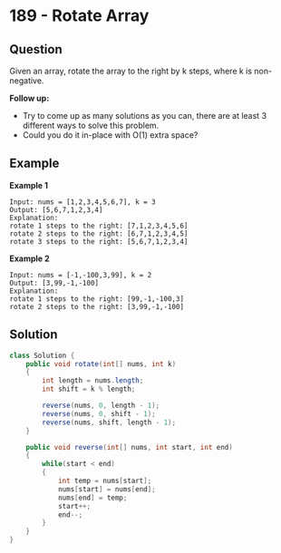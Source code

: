 # 189 - Rotate Array

## Question

Given an array, rotate the array to the right by k steps, where k is non-negative.

**Follow up:**

- Try to come up as many solutions as you can, there are at least 3 different ways to solve this problem.
- Could you do it in-place with O(1) extra space?


## Example

**Example 1**

```
Input: nums = [1,2,3,4,5,6,7], k = 3
Output: [5,6,7,1,2,3,4]
Explanation:
rotate 1 steps to the right: [7,1,2,3,4,5,6]
rotate 2 steps to the right: [6,7,1,2,3,4,5]
rotate 3 steps to the right: [5,6,7,1,2,3,4]
```


**Example 2**
```
Input: nums = [-1,-100,3,99], k = 2
Output: [3,99,-1,-100]
Explanation: 
rotate 1 steps to the right: [99,-1,-100,3]
rotate 2 steps to the right: [3,99,-1,-100]
```



## Solution

```java
class Solution {
    public void rotate(int[] nums, int k) 
    {
        int length = nums.length;
        int shift = k % length;

        reverse(nums, 0, length - 1);
        reverse(nums, 0, shift - 1);
        reverse(nums, shift, length - 1);
    }

    public void reverse(int[] nums, int start, int end)
    {
        while(start < end)
        {
            int temp = nums[start];
            nums[start] = nums[end];
            nums[end] = temp;
            start++;
            end--;
        }
    }
}
```